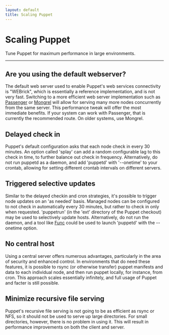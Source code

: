 ```yaml
---
layout: default
title: Scaling Puppet
---
```


Scaling Puppet
==============

Tune Puppet for maximum performance in large environments.

* * *

Are you using the default webserver?
------------------------------------

The default web server used to enable Puppet's web services connectivity is "WEBrick", which is essentially a reference
implementation, and is not very fast.  Switching to a more efficient web server implementation such as [Passenger](./passenger.html) or [Mongrel](./mongrel.html) will allow for serving many more nodes concurrently from the same server.   This performance tweak will offer the most immediate benefits.  If your system can work with Passenger, that is currently the recommended route.  On older systems, use Mongrel.

Delayed check in
----------------

Puppet's default configuration asks that each node check in every 30 minutes.  An option called 'splay' can add a random configurable lag to this check in time, to further balance out check in frequency.  Alternatively, do not run puppetd as a daemon, and add 'puppetd' with '--onetime' to your crontab, allowing for setting different crontab intervals on different servers.

Triggered selective updates
---------------------------

Similar to the delayed checkin and cron strategies, it's possible to trigger node updates on an 'as needed' basis.  Managed nodes can be configured to not check in automatically every 30 minutes, but rather to check in only when requested.  'puppetrun' (in the 'ext' directory of the Puppet checkout) may be used to selectively update hosts.  Alternatively, do not run the daemon, and a tool like [Func](http://fedorahosted.org/func) could be used to launch 'puppetd' with the --onetime option.

No central host
---------------

Using a central server offers numerous advantages, particularly in the area of security and enhanced control.  In environments that do need these features, it is possible to rsync (or otherwise transfer) puppet manifests and data to each individual node, and then run puppet locally, for instance, from cron.   This approach scales essentially infinitely, and full usage of Puppet and facter is still possible.

Minimize recursive file serving
-------------------------------

Puppet's recursive file serving is not going to be as efficient as rsync or NFS, so it should not be used to serve
up large directories.  For small directories, however, there is no problem in using it.   This will result in performance
improvements on both the client and server.


